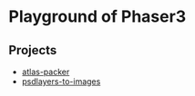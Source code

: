 # Playground of Phaser3

## Projects

- [atlas-packer](https://rexrainbow.github.io/phaser3-rex-playground/apps/atlas-packer/)
- [psdlayers-to-images](https://rexrainbow.github.io/phaser3-rex-playground/apps/psdlayers-to-images/)